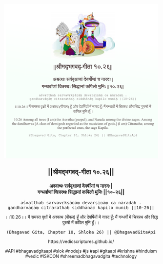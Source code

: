 <img src="../../asset/BG_10_26.png"/>
<center><h2>||श्रीमद्‍भगवद्‍-गीता १०.२६||</h2>
<h3>अश्वत्थः सर्ववृक्षाणां देवर्षीणां च नारदः |<br/>गन्धर्वाणां चित्ररथः सिद्धानां कपिलो मुनिः ||१०-२६||</h3>
<pre>aśvatthaḥ sarvavṛkṣāṇāṃ devarṣīṇāṃ ca nāradaḥ .<br/>gandharvāṇāṃ citrarathaḥ siddhānāṃ kapilo muniḥ ||10-26||</pre>
<p>।।10.26।। मैं समस्त वृक्षों में अश्वत्थ (पीपल) हूँ और देवर्षियों में नारद हूँ; मैं गन्धर्वों में चित्ररथ और सिद्ध पुरुषों में कपिल मुनि हूँ।।</p>
<pre>(Bhagavad Gita, Chapter 10, Shloka 26) || @BhagavadGitaApi</pre><p>https://vedicscriptures.github.io/</p><p>#API #bhagavadgitaapi #slok #nodejs #js #api #gitaapi #krishna #hinduism #vedic #ISKCON #shreemadbhagavadgita #technology</p></center>
